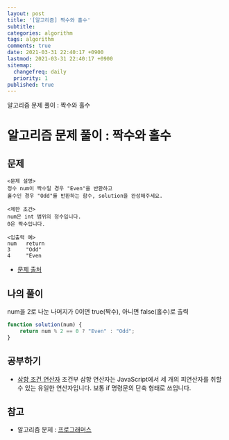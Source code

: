 ```yaml
---
layout: post
title: '[알고리즘] 짝수와 홀수'
subtitle: 
categories: algorithm
tags: algorithm
comments: true
date: 2021-03-31 22:40:17 +0900
lastmod: 2021-03-31 22:40:17 +0900
sitemap:
  changefreq: daily
  priority: 1
published: true
---
```


알고리즘 문제 풀이 : 짝수와 홀수<br />

# 알고리즘 문제 풀이 : 짝수와 홀수

## 문제 
```text
<문제 설명>
정수 num이 짝수일 경우 "Even"을 반환하고 
홀수인 경우 "Odd"를 반환하는 함수, solution을 완성해주세요.

<제한 조건>
num은 int 범위의 정수입니다.
0은 짝수입니다.

<입출력 예>
num	  return
3     "Odd"
4     "Even
```

* [문제 출처](https://programmers.co.kr/learn/courses/30/lessons/12937)



## 나의 풀이
num을 2로 나눈 나머지가 0이면 true(짝수), 아니면 false(홀수)로 출력

```javascript
function solution(num) {
    return num % 2 == 0 ? "Even" : "Odd";
}
```



## 공부하기
- [삼항 조건 연산자](https://developer.mozilla.org/ko/docs/Web/JavaScript/Reference/Operators/Conditional_Operator)
조건부 삼항 연산자는 JavaScript에서 세 개의 피연산자를 취할 수 있는 유일한 연산자입니다. 보통 if 명령문의 단축 형태로 쓰입니다.



## 참고
- 알고리즘 문제 : [프로그래머스](https://programmers.co.kr)